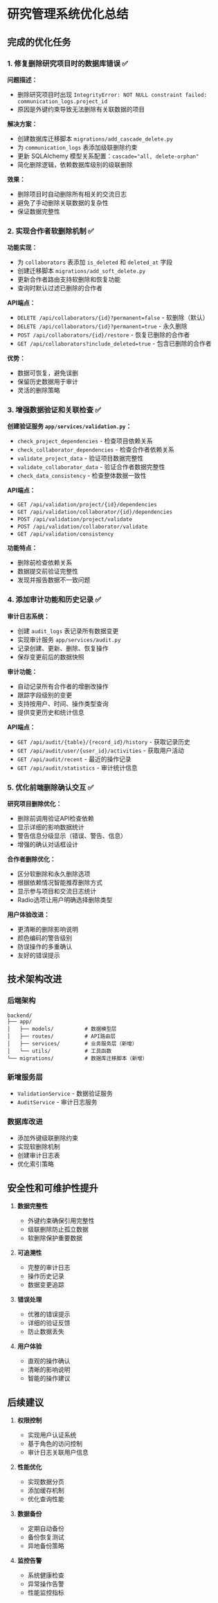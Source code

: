 # 研究管理系统优化总结

## 完成的优化任务

### 1. 修复删除研究项目时的数据库错误 ✅

**问题描述：**
- 删除研究项目时出现 `IntegrityError: NOT NULL constraint failed: communication_logs.project_id`
- 原因是外键约束导致无法删除有关联数据的项目

**解决方案：**
- 创建数据库迁移脚本 `migrations/add_cascade_delete.py`
- 为 `communication_logs` 表添加级联删除约束
- 更新 SQLAlchemy 模型关系配置：`cascade="all, delete-orphan"`
- 简化删除逻辑，依赖数据库级别的级联删除

**效果：**
- 删除项目时自动删除所有相关的交流日志
- 避免了手动删除关联数据的复杂性
- 保证数据完整性

### 2. 实现合作者软删除机制 ✅

**功能实现：**
- 为 `collaborators` 表添加 `is_deleted` 和 `deleted_at` 字段
- 创建迁移脚本 `migrations/add_soft_delete.py`
- 更新合作者路由支持软删除和恢复功能
- 查询时默认过滤已删除的合作者

**API端点：**
- `DELETE /api/collaborators/{id}?permanent=false` - 软删除（默认）
- `DELETE /api/collaborators/{id}?permanent=true` - 永久删除
- `POST /api/collaborators/{id}/restore` - 恢复已删除的合作者
- `GET /api/collaborators?include_deleted=true` - 包含已删除的合作者

**优势：**
- 数据可恢复，避免误删
- 保留历史数据用于审计
- 灵活的删除策略

### 3. 增强数据验证和关联检查 ✅

**创建验证服务 `app/services/validation.py`：**
- `check_project_dependencies` - 检查项目依赖关系
- `check_collaborator_dependencies` - 检查合作者依赖关系
- `validate_project_data` - 验证项目数据完整性
- `validate_collaborator_data` - 验证合作者数据完整性
- `check_data_consistency` - 检查整体数据一致性

**API端点：**
- `GET /api/validation/project/{id}/dependencies`
- `GET /api/validation/collaborator/{id}/dependencies`
- `POST /api/validation/project/validate`
- `POST /api/validation/collaborator/validate`
- `GET /api/validation/consistency`

**功能特点：**
- 删除前检查依赖关系
- 数据提交前验证完整性
- 发现并报告数据不一致问题

### 4. 添加审计功能和历史记录 ✅

**审计日志系统：**
- 创建 `audit_logs` 表记录所有数据变更
- 实现审计服务 `app/services/audit.py`
- 记录创建、更新、删除、恢复操作
- 保存变更前后的数据快照

**审计功能：**
- 自动记录所有合作者的增删改操作
- 跟踪字段级别的变更
- 支持按用户、时间、操作类型查询
- 提供变更历史和统计信息

**API端点：**
- `GET /api/audit/{table}/{record_id}/history` - 获取记录历史
- `GET /api/audit/user/{user_id}/activities` - 获取用户活动
- `GET /api/audit/recent` - 最近的操作记录
- `GET /api/audit/statistics` - 审计统计信息

### 5. 优化前端删除确认交互 ✅

**研究项目删除优化：**
- 删除前调用验证API检查依赖
- 显示详细的影响数据统计
- 警告信息分级显示（错误、警告、信息）
- 增强的确认对话框设计

**合作者删除优化：**
- 区分软删除和永久删除选项
- 根据依赖情况智能推荐删除方式
- 显示参与项目和交流日志统计
- Radio选项让用户明确选择删除类型

**用户体验改进：**
- 更清晰的删除影响说明
- 颜色编码的警告级别
- 防误操作的多重确认
- 友好的错误提示

## 技术架构改进

### 后端架构
```
backend/
├── app/
│   ├── models/          # 数据模型层
│   ├── routes/          # API路由层
│   ├── services/        # 业务服务层（新增）
│   └── utils/           # 工具函数
└── migrations/          # 数据库迁移脚本（新增）
```

### 新增服务层
- `ValidationService` - 数据验证服务
- `AuditService` - 审计日志服务

### 数据库改进
- 添加外键级联删除约束
- 实现软删除机制
- 创建审计日志表
- 优化索引策略

## 安全性和可维护性提升

1. **数据完整性**
   - 外键约束确保引用完整性
   - 级联删除防止孤立数据
   - 软删除保护重要数据

2. **可追溯性**
   - 完整的审计日志
   - 操作历史记录
   - 数据变更追踪

3. **错误处理**
   - 优雅的错误提示
   - 详细的验证反馈
   - 防止数据丢失

4. **用户体验**
   - 直观的操作确认
   - 清晰的影响说明
   - 智能的操作建议

## 后续建议

1. **权限控制**
   - 实现用户认证系统
   - 基于角色的访问控制
   - 审计日志关联用户信息

2. **性能优化**
   - 实现数据分页
   - 添加缓存机制
   - 优化查询性能

3. **数据备份**
   - 定期自动备份
   - 备份恢复测试
   - 异地备份策略

4. **监控告警**
   - 系统健康检查
   - 异常操作告警
   - 性能监控指标